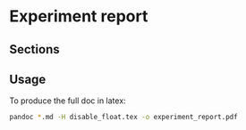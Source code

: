 # Experiment report

## Sections

## Usage

To produce the full doc in latex:

```bash
pandoc *.md -H disable_float.tex -o experiment_report.pdf
```
